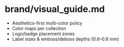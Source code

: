 
# brand/visual_guide.md
- Aesthetics-first multi-color policy
- Color maps per collection
- Logo/badge placement zones
- Label sizes & emboss/deboss depths (0.6–0.8 mm)
